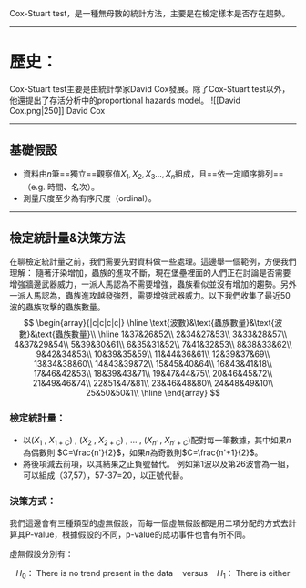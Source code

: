 Cox-Stuart test，是一種無母數的統計方法，主要是在檢定樣本是否存在趨勢。
- - -
# 歷史：
Cox-Stuart test主要是由統計學家David Cox發展。除了Cox-Stuart test以外，他還提出了存活分析中的proportional hazards model。
![[David Cox.png|250]]
David Cox
- - -
## 基礎假設

- 資料由$n$筆==獨立==觀察值$X_1,X_2,X_3\ldots,X_n$組成，且==依一定順序排列==（e.g. 時間、名次）。
- 測量尺度至少為有序尺度（ordinal）。
- - -
## 檢定統計量&決策方法
在聊檢定統計量之前，我們需要先對資料做一些處理。這邊舉一個範例，方便我們理解：
隨著汙染增加，蟲族的進攻不斷，現在堡壘裡面的人們正在討論是否需要增強牆邊武器威力，一派人馬認為不需要增強，蟲族看似並沒有增加的趨勢。另外一派人馬認為，蟲族進攻越發強烈，需要增強武器威力。以下我們收集了最近50波的蟲族攻擊的蟲族數量。
$$
\begin{array}{|c|c|c|c|}
\hline
\text{波數}&\text{蟲族數量}&\text{波數}&\text{蟲族數量}\\
\hline
1&37&26&52\\
2&34&27&53\\
3&33&28&57\\
4&37&29&54\\
5&39&30&61\\
6&35&31&52\\
7&41&32&53\\
8&38&33&62\\
9&42&34&53\\
10&39&35&59\\
11&44&36&61\\
12&39&37&69\\
13&34&38&60\\
14&43&39&72\\
15&45&40&64\\
16&43&41&18\\
17&46&42&53\\
18&39&43&71\\
19&47&44&75\\
20&46&45&72\\
21&49&46&74\\
22&51&47&81\\
23&46&48&80\\
24&48&49&10\\
25&50&50&1\\
\hline
\end{array}
$$
### 檢定統計量：
- 以($X_1$ , $X_{1+C}$) , ($X_2$ , $X_{2+C}$) , $\ldots$ , ($X_{n'}$ , $X_{n'+C}$)配對每一筆數據，其中如果$n$為偶數則 $C=\frac{n'}{2}$，如果$n$為奇數則$C=\frac{n'+1}{2}$。
- 將後項減去前項，以其結果之正負號替代。
例如第1波以及第26波會為一組，可以組成（37,57），57-37=20，以正號代替。

### 決策方式：
我們這邊會有三種類型的虛無假設，而每一個虛無假設都是用二項分配的方式去計算其P-value，根據假設的不同，p-value的成功事件也會有所不同。

虛無假設分別有：

$$
H_0\text{： There is no trend present in the data}\quad\text{versus}\quad
H_1\text{： There is either}
$$